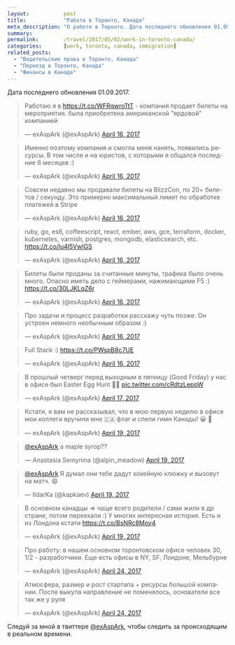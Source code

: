 ```yaml
---
layout:           post
title:            "Работа в Торонто, Канада"
meta_description: "О работе в Торонто. Дата последнего обновления 01.09.2017. Следуй за мной в твиттере @exAspArk, чтобы следить за происходящим в реальном времени :)"
summary:
permalink:        /travel/2017/05/02/work-in-toronto-canada/
categories:       [work, toronto, canada, immigration]
related_posts:
  - "Водительские права в Торонто, Канада"
  - "Переезд в Торонто, Канада"
  - "Финансы в Канаде"
---
```


Дата последнего обновления 01.09.2017.

<script src="//platform.twitter.com/widgets.js" charset="utf-8"></script>

<blockquote class="twitter-tweet" data-lang="en" data-link-color="#0076df" data-align="center"><p lang="ru" dir="ltr">Работаю я в <a href="https://t.co/WFRqwroTtT">https://t.co/WFRqwroTtT</a> - компания продает билеты на мероприятия. была приобретена американской &quot;ярдовой&quot; компанией</p>&mdash; exAspArk (@exAspArk) <a href="https://twitter.com/exAspArk/status/853490138499960832">April 16, 2017</a></blockquote>
<blockquote class="twitter-tweet" data-lang="en" data-link-color="#0076df" data-align="center"><p lang="ru" dir="ltr">Именно поэтому компания и смогла меня нанять, появились ресурсы. В том числе и на юристов, с которыми я общался последние 8 месяцев :)</p>&mdash; exAspArk (@exAspArk) <a href="https://twitter.com/exAspArk/status/853490379685023745">April 16, 2017</a></blockquote>
<blockquote class="twitter-tweet" data-lang="en" data-link-color="#0076df" data-align="center"><p lang="ru" dir="ltr">Совсем недавно мы продавали билеты на BlizzCon, по 20+ билетов / секунду. Это примерно максимальный лимит по обработке платежей в Stripe</p>&mdash; exAspArk (@exAspArk) <a href="https://twitter.com/exAspArk/status/853546540429922308">April 16, 2017</a></blockquote>
<blockquote class="twitter-tweet" data-lang="en" data-link-color="#0076df" data-align="center"><p lang="en" dir="ltr">ruby, go, es6, coffeescript, react, ember, aws, gce, terraform, docker, kubernetes, varnish, postgres, mongodb, elasticsearch, etc. <a href="https://t.co/lu4l5VwIGS">https://t.co/lu4l5VwIGS</a></p>&mdash; exAspArk (@exAspArk) <a href="https://twitter.com/exAspArk/status/853662521068326919">April 16, 2017</a></blockquote>
<blockquote class="twitter-tweet" data-lang="en" data-link-color="#0076df" data-align="center"><p lang="ru" dir="ltr">Билеты были проданы за считанные минуты, трафика было очень много. Опасно иметь дело с геймерами, нажимающими F5 :) <a href="https://t.co/30LJKLqZ6r">https://t.co/30LJKLqZ6r</a></p>&mdash; exAspArk (@exAspArk) <a href="https://twitter.com/exAspArk/status/853662790879514624">April 16, 2017</a></blockquote>
<blockquote class="twitter-tweet" data-lang="en" data-link-color="#0076df" data-align="center"><p lang="ru" dir="ltr">Про задачи и процесс разработки расскажу чуть позже. Он устроен немного необычным образом :)</p>&mdash; exAspArk (@exAspArk) <a href="https://twitter.com/exAspArk/status/853662929530613760">April 16, 2017</a></blockquote>
<blockquote class="twitter-tweet" data-lang="en" data-link-color="#0076df" data-align="center"><p lang="en" dir="ltr">Full Stack :) <a href="https://t.co/PWspB8c7UE">https://t.co/PWspB8c7UE</a></p>&mdash; exAspArk (@exAspArk) <a href="https://twitter.com/exAspArk/status/853686196270182400">April 16, 2017</a></blockquote>
<blockquote class="twitter-tweet" data-lang="en" data-link-color="#0076df" data-align="center"><p lang="ru" dir="ltr">В прошлый четверг перед выходным в пятницу (Good Friday) у нас в офисе был Easter Egg Hunt 🥚😀 <a href="https://t.co/cRdtzLeppW">pic.twitter.com/cRdtzLeppW</a></p>&mdash; exAspArk (@exAspArk) <a href="https://twitter.com/exAspArk/status/853908926420713476">April 17, 2017</a></blockquote>
<blockquote class="twitter-tweet" data-lang="en" data-link-color="#0076df" data-align="center"><p lang="ru" dir="ltr">Кстати, я вам не рассказывал, что в мою первую неделю в офисе мои коллеги вручили мне 🇨🇦 флаг и спели гимн Канады! 😀 🙌</p>&mdash; exAspArk (@exAspArk) <a href="https://twitter.com/exAspArk/status/854749974189547520">April 19, 2017</a></blockquote>
<blockquote class="twitter-tweet" data-lang="en" data-link-color="#0076df" data-align="center" data-conversation="none"><p lang="und" dir="ltr"><a href="https://twitter.com/exAspArk">@exAspArk</a> а maple syrop??</p>&mdash; Anastasia Semynina (@alpin_meadow) <a href="https://twitter.com/alpin_meadow/status/854808525121474561">April 19, 2017</a></blockquote>
<blockquote class="twitter-tweet" data-lang="en" data-link-color="#0076df" data-align="center" data-conversation="none"><p lang="ru" dir="ltr"><a href="https://twitter.com/exAspArk">@exAspArk</a> Я думал они тебе дадут хокейную клюжку и вызовут на матч. 😄</p>&mdash; IldarKa (@kapkaev) <a href="https://twitter.com/kapkaev/status/854815620059119616">April 19, 2017</a></blockquote>
<blockquote class="twitter-tweet" data-lang="en" data-link-color="#0076df" data-align="center"><p lang="ru" dir="ltr">В основном канадцы =&gt; чаще всего родители / сами жили в др стране, потом переехали :) У многих интересная история. Есть и из Лондона кстати <a href="https://t.co/BsNRc8Moy4">https://t.co/BsNRc8Moy4</a></p>&mdash; exAspArk (@exAspArk) <a href="https://twitter.com/exAspArk/status/854759946675736576">April 19, 2017</a></blockquote>
<blockquote class="twitter-tweet" data-lang="en" data-link-color="#0076df" data-align="center"><p lang="ru" dir="ltr">Про работу: в нашем основном торонтовском офисе человек 30, 1/2 - разработчики. Еще есть офисы в NY, SF, Лондоне, Мельбурне</p>&mdash; exAspArk (@exAspArk) <a href="https://twitter.com/exAspArk/status/856352293981212672">April 24, 2017</a></blockquote>
<blockquote class="twitter-tweet" data-lang="en" data-link-color="#0076df" data-align="center" data-conversation="none"><p lang="ru" dir="ltr">Атмосфера, размер и рост стартапа + ресурсы большой компании. После выкупа направление не поменялось, основатели все так же у руля</p>&mdash; exAspArk (@exAspArk) <a href="https://twitter.com/exAspArk/status/856352440714645505">April 24, 2017</a></blockquote>

Следуй за мной в твиттере [@exAspArk](https://twitter.com/exaspark), чтобы следить за происходящим в реальном времени.
